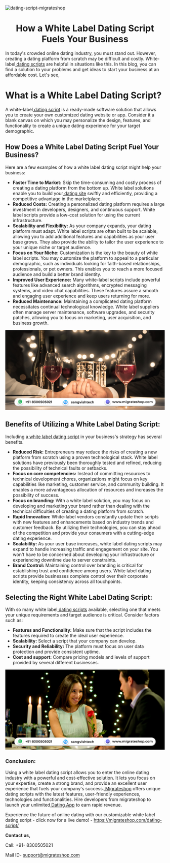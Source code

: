 ![dating-script-migrateshop](https://github.com/migrateshop/dating-script/assets/77200601/e18f23c1-8c49-4086-8079-20d24ffc8039)


<h1 align="center"> How a White Label Dating Script Fuels Your Business </h1> 

In today's crowded online dating industry, you must stand out. However, creating a dating platform from scratch may be difficult and costly. White-label[ dating scripts](https://migrateshop.com/dating-script/) are helpful in situations like this. In this blog, you can find a solution to your problems and get ideas to start your business at an affordable cost. Let's see, 
# What is a White Label Dating Script?
A white-label[ dating script](https://migrateshop.com/dating-script/) is a ready-made software solution that allows you to create your own customized dating website or app. Consider it a blank canvas on which you may personalize the design, features, and functionality to create a unique dating experience for your target demographic.
## How Does a White Label Dating Script Fuel Your Business?
Here are a few examples of how a white label dating script might help your business:
* **Faster Time to Market:**
Skip the time-consuming and costly process of creating a dating platform from the bottom up. White label solutions enable you to build your[ dating site](https://migrateshop.com/dating-script/) swiftly and efficiently, providing a competitive advantage in the marketplace.
* **Reduced Costs:**
Creating a personalized dating platform requires a large investment in developers, designers, and continuous support. White label scripts provide a low-cost solution for using the current infrastructure.
* **Scalability and Flexibility:**
As your company expands, your dating platform must adapt. White label scripts are often built to be scalable, allowing you to add additional features and capabilities as your user base grows. They also provide the ability to tailor the user experience to your unique niche or target audience.
* **Focus on Your Niche:** 
Customization is the key to the beauty of white label scripts. You may customize the platform to appeal to a particular demographic, such as individuals looking for faith-based relationships, professionals, or pet owners. This enables you to reach a more focused audience and build a better brand identity.
* **Improved User Experience:**
Many white-label scripts include powerful features like advanced search algorithms, encrypted messaging systems, and video chat capabilities. These features assure a smooth and engaging user experience and keep users returning for more.
* **Reduced Maintenance:**
Maintaining a complicated dating platform necessitates continual technological knowledge. White label suppliers often manage server maintenance, software upgrades, and security patches, allowing you to focus on marketing, user acquisition, and business growth.

<div class="Box-sc-g0xbh4-0 iIZCet"><img alt=“datingscript.png" src="https://github.com/migrateshop/dating-script/blob/main/images/dating-script.png" data-hpc="true" class="Box-sc-g0xbh4-0 kzRgrI"></div>

## Benefits of Utilizing a White Label Dating Script:
Including a[ white label dating script](https://migrateshop.com/dating-script/) in your business's strategy has several benefits.
* **Reduced Risk:** 
Entrepreneurs may reduce the risks of creating a new platform from scratch using a proven technological stack. White label solutions have previously been thoroughly tested and refined, reducing the possibility of technical faults or setbacks.
* **Focus on core competencies:** 
Instead of committing resources to technical development chores, organizations might focus on key capabilities like marketing, customer service, and community building. It enables a more advantageous allocation of resources and increases the possibility of success.
* **Focus on branding:** 
With a white label solution, you may focus on developing and marketing your brand rather than dealing with the technical difficulties of creating a dating platform from scratch.
* **Rapid Innovation:** 
White-label vendors constantly update their scripts with new features and enhancements based on industry trends and customer feedback. By utilizing their technologies, you can stay ahead of the competition and provide your consumers with a cutting-edge dating experience.
* **Scalability:** 
As your user base increases, white label dating scripts may expand to handle increasing traffic and engagement on your site. You won't have to be concerned about developing your infrastructure or experiencing downtime due to server constraints.
* **Brand Control:** 
Maintaining control over branding is critical for establishing trust and confidence among users. White label dating scripts provide businesses complete control over their corporate identity, keeping consistency across all touchpoints.
## Selecting the Right White Label Dating Script:
With so many white label[ dating scripts](https://migrateshop.com/dating-script/) available, selecting one that meets your unique requirements and target audience is critical. Consider factors such as:
* **Features and Functionality:**
Make sure that the script includes the features required to create the ideal user experience.
* **Scalability:**
Select a script that your company can develop.
* **Security and Reliability:** 
The platform must focus on user data protection and provide consistent uptime.
* **Cost and support:**
Compare pricing models and levels of support provided by several different businesses.

<div class="Box-sc-g0xbh4-0 iIZCet"><img alt=“datingscript.png" src="https://github.com/migrateshop/dating-script/blob/main/images/dating-app.png" data-hpc="true" class="Box-sc-g0xbh4-0 kzRgrI"></div>


### Conclusion:
Using a white label dating script allows you to enter the online dating industry with a powerful and cost-effective solution. It lets you focus on your expertise, create a strong brand, and provide an excellent user experience that fuels your company's success.[ Migrateshop](https://migrateshop.com/) offers unique dating scripts with the latest features, user-friendly experiences, technologies and functionalities. Hire developers from migrateshop to launch your unlimited[ Dating App](https://migrateshop.com/dating-script/) to earn rapid revenue.


Experience the future of online dating with our customizable white label dating script - click now for a live demo! - https://migrateshop.com/dating-script/ 


​​**Contact us,**

Call: +91- 8300505021

Mail ID- [support@migrateshop.com](mailto:support@migrateshop.com)
